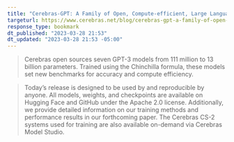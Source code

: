 ```yaml
---
title: "Cerebras-GPT: A Family of Open, Compute-efficient, Large Language Models"
targeturl: https://www.cerebras.net/blog/cerebras-gpt-a-family-of-open-compute-efficient-large-language-models/ 
response_type: bookmark
dt_published: "2023-03-28 21:53"
dt_updated: "2023-03-28 21:53 -05:00"
---
```


> Cerebras open sources seven GPT-3 models from 111 million to 13 billion parameters. Trained using the Chinchilla formula, these models set new benchmarks for accuracy and compute efficiency.

> Today’s release is designed to be used by and reproducible by anyone. All models, weights, and checkpoints are available on Hugging Face and GitHub under the Apache 2.0 license. Additionally, we provide detailed information on our training methods and performance results in our forthcoming paper. The Cerebras CS-2 systems used for training are also available on-demand via Cerebras Model Studio.
